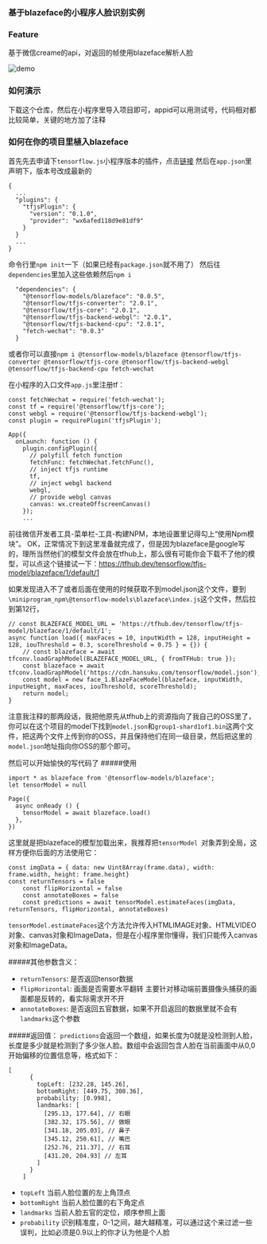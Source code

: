 ### 基于blazeface的小程序人脸识别实例

### Feature
基于微信creame的api，对返回的帧使用blazeface解析人脸

![demo](https://www.hansuku.com/wp-content/uploads/2020/09/d83d65b6-5d01-42c6-86db-4aeeb5e7c511.png)

### 如何演示
下载这个仓库，然后在小程序里导入项目即可，appid可以用测试号，代码相对都比较简单，关键的地方加了注释

### 如何在你的项目里植入blazeface
首先先去申请下`tensorflow.js`小程序版本的插件，点击[链接](https://mp.weixin.qq.com/wxopen/plugindevdoc?appid=wx6afed118d9e81df9)
然后在`app.json`里声明下，版本号改成最新的
```
{
  ...
  "plugins": {
    "tfjsPlugin": {
      "version": "0.1.0",
      "provider": "wx6afed118d9e81df9"
    }
  }
  ...
}
```
命令行里`npm init`一下（如果已经有`package.json`就不用了）
然后往`dependencies`里加入这些依赖然后`npm i`
```
  "dependencies": {
    "@tensorflow-models/blazeface": "0.0.5",
    "@tensorflow/tfjs-converter": "2.0.1",
    "@tensorflow/tfjs-core": "2.0.1",
    "@tensorflow/tfjs-backend-webgl": "2.0.1",
    "@tensorflow/tfjs-backend-cpu": "2.0.1",
    "fetch-wechat": "0.0.3"
  }
```
或者你可以直接`npm i @tensorflow-models/blazeface @tensorflow/tfjs-converter @tensorflow/tfjs-core @tensorflow/tfjs-backend-webgl @tensorflow/tfjs-backend-cpu fetch-wechat`

在小程序的入口文件`app.js`里注册tf：
```
const fetchWechat = require('fetch-wechat');
const tf = require('@tensorflow/tfjs-core');
const webgl = require('@tensorflow/tfjs-backend-webgl');
const plugin = requirePlugin('tfjsPlugin');

App({
  onLaunch: function () {
    plugin.configPlugin({
      // polyfill fetch function
      fetchFunc: fetchWechat.fetchFunc(),
      // inject tfjs runtime
      tf,
      // inject webgl backend
      webgl,
      // provide webgl canvas
      canvas: wx.createOffscreenCanvas()
    });
    ...

```
前往微信开发者工具-菜单栏-工具-构建NPM，本地设置里记得勾上“使用Npm模块”。
OK，正常情况下到这里准备就完成了，但是因为blazeface是google写的，理所当然他们的模型文件会放在tfhub上，那么很有可能你会下载不了他的模型，可以点这个链接试一下：https://tfhub.dev/tensorflow/tfjs-model/blazeface/1/default/1

如果发现进入不了或者后面在使用的时候获取不到model.json这个文件，要到`\miniprogram_npm\@tensorflow-models\blazeface\index.js`这个文件，然后拉到第12行，
```
// const BLAZEFACE_MODEL_URL = 'https://tfhub.dev/tensorflow/tfjs-model/blazeface/1/default/1';
async function load({ maxFaces = 10, inputWidth = 128, inputHeight = 128, iouThreshold = 0.3, scoreThreshold = 0.75 } = {}) {
    // const blazeface = await tfconv.loadGraphModel(BLAZEFACE_MODEL_URL, { fromTFHub: true });
    const blazeface = await tfconv.loadGraphModel('https://cdn.hansuku.com/tensorflow/model.json');
    const model = new face_1.BlazeFaceModel(blazeface, inputWidth, inputHeight, maxFaces, iouThreshold, scoreThreshold);
    return model;
}
```
注意我注释的那两段话，我把他原先从tfhub上的资源指向了我自己的OSS里了，你可以在这个项目的model下找到`model.json`和`group1-shard1of1.bin`这两个文件，把这两个文件上传到你的OSS，并且保持他们在同一级目录，然后把这里的`model.json`地址指向你OSS的那个即可。

然后可以开始愉快的写代码了
#####使用
```
import * as blazeface from '@tensorflow-models/blazeface';
let tensorModel = null

Page({
  async onReady () {
    tensorModel = await blazeface.load()
  },
})
```
这里就是把blazeface的模型加载出来，我推荐把`tensorModel `对象弄到全局，这样方便你后面的方法使用它：
```
const imgData = { data: new Uint8Array(frame.data), width: frame.width, height: frame.height}
const returnTensors = false
    const flipHorizontal = false
    const annotateBoxes = false
    const predictions = await tensorModel.estimateFaces(imgData, returnTensors, flipHorizontal, annotateBoxes)
```
`tensorModel.estimateFaces`这个方法允许传入HTMLIMAGE对象、HTMLVIDEO对象、canvas对象和ImageData，但是在小程序里你懂得，我们只能传入canvas对象和ImageData。

#####其他参数含义：
- `returnTensors`:  是否返回tensor数据
- `flipHorizontal`:  画面是否需要水平翻转 主要针对移动端前置摄像头捕获的画面都是反转的，看实际需求开不开
- `annotateBoxes`:  是否返回五官数据，如果不开启返回的数据里就不会有`landmarks`这个参数

#####返回值：
`predictions`会返回一个数组，如果长度为0就是没检测到人脸，长度是多少就是检测到了多少张人脸。数组中会返回包含人脸在当前画面中从0,0开始偏移的位置信息等，格式如下：
```
[
      {
        topLeft: [232.28, 145.26],
        bottomRight: [449.75, 308.36],
        probability: [0.998],
        landmarks: [
          [295.13, 177.64], // 右眼
          [382.32, 175.56], // 做眼
          [341.18, 205.03], // 鼻子
          [345.12, 250.61], // 嘴巴
          [252.76, 211.37], // 右耳
          [431.20, 204.93] // 左耳
        ]
      }
    ]
```
- `topLeft` 当前人脸位置的左上角顶点
- `bottomRight` 当前人脸位置的右下角定点
- `landmarks` 当前人脸五官的定位，顺序参照上面
- `probability` 识别精准度，0-1之间，越大越精准，可以通过这个来过滤一些误判，比如必须是0.9以上的你才认为他是个人脸